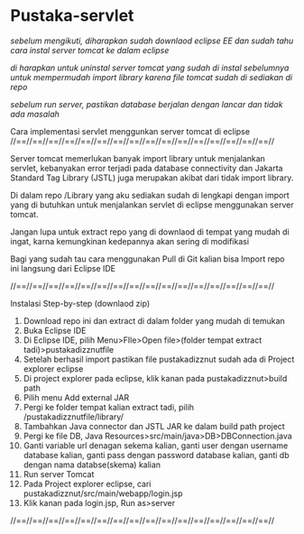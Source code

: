 # Pustaka-servlet

*sebelum mengikuti, diharapkan sudah downlaod eclipse EE dan sudah tahu cara instal server tomcat ke dalam eclipse*

*di harapkan untuk uninstal server tomcat yang sudah di instal sebelumnya untuk mempermudah import library karena file tomcat sudah di sediakan di repo*

*sebelum run server, pastikan database berjalan dengan lancar dan tidak ada masalah*


Cara implementasi servlet menggunkan server tomcat di eclipse
//==//==//==//==//==//==//==//==//==//==//==//==//==//==//==//==//

Server tomcat memerlukan banyak import library untuk menjalankan servlet,
kebanyakan error terjadi pada database connectivity dan Jakarta Standard Tag Library (JSTL) juga merupakan akibat dari tidak import library.

Di dalam repo /Library yang aku sediakan sudah di lengkapi dengan import yang di butuhkan untuk menjalankan servlet di eclipse menggunakan server tomcat.

Jangan lupa untuk extract repo yang di downlaod di tempat yang mudah di ingat, karna kemungkinan kedepannya akan sering di modifikasi

Bagi yang sudah tau cara menggunakan Pull di Git kalian bisa Import repo ini langsung dari Eclipse IDE

//==//==//==//==//==//==//==//==//==//==//==//==//==//==//==//==//

Instalasi Step-by-step (downlaod zip)
1. Download repo ini dan extract di dalam folder yang mudah di temukan
2. Buka Eclipse IDE
3. Di Eclipse IDE, pilih Menu>FIle>Open file>(folder tempat extract tadi)>pustakadizznutfile
3. Setelah berhasil import pastikan file pustakadizznut sudah ada di Project explorer eclipse
4. Di project explorer pada eclipse, klik kanan pada pustakadizznut>build path
5. Pilih menu Add external JAR
6. Pergi ke folder tempat kalian extract tadi, pilih /pustakadizznutfile/library/
7. Tambahkan Java connector dan JSTL JAR ke dalam build path project
8. Pergi ke file DB, Java Resources>src/main/java>DB>DBConnection.java
9. Ganti variable url denagan sekema kalian, ganti user dengan username database kalian, ganti pass dengan password database kalian, ganti db dengan nama databse(skema) kalian
8. Run server Tomcat
9. Pada Project explorer eclipse, cari pustakadizznut/src/main/webapp/login.jsp
10. Klik kanan pada login.jsp, Run as>server

//==//==//==//==//==//==//==//==//==//==//==//==//==//==//==//==//

